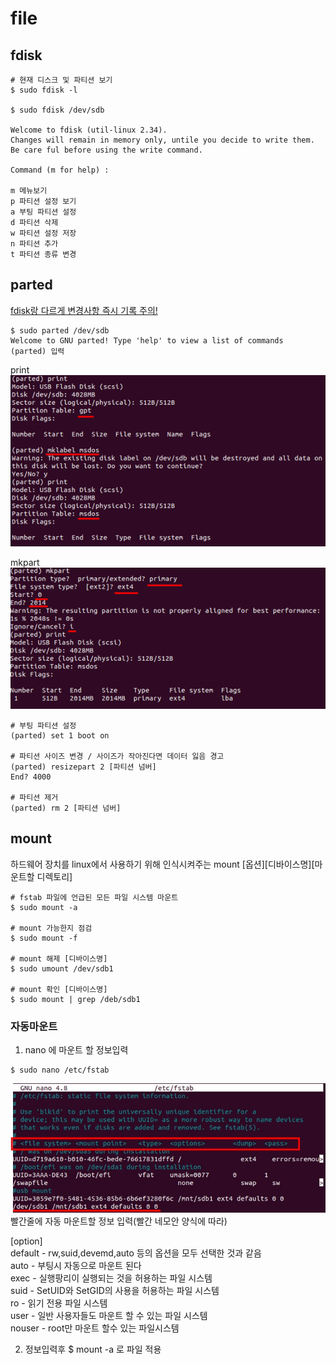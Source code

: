 
# file
    
## fdisk   
```
# 현재 디스크 및 파티션 보기
$ sudo fdisk -l

$ sudo fdisk /dev/sdb 

Welcome to fdisk (util-linux 2.34).
Changes will remain in memory only, untile you decide to write them.
Be care ful before using the write command.

Command (m for help) :

m 메뉴보기
p 파티션 설정 보기
a 부팅 파티션 설정
d 파티션 삭제
w 파티션 설정 저장
n 파티션 추가
t 파티션 종류 변경
```
    
## parted   
<u>fdisk랑 다르게 변경사항 즉시 기록 주의!</u>

```
$ sudo parted /dev/sdb
Welcome to GNU parted! Type 'help' to view a list of commands
(parted) 입력
```
print   
![parted](print.jpg)
    
mkpart    
![mkparted](mkpart.jpg)   
```
# 부팅 파티션 설정
(parted) set 1 boot on

# 파티션 사이즈 변경 / 사이즈가 작아진다면 데이터 잃음 경고
(parted) resizepart 2 [파티션 넘버]
End? 4000

# 파티션 제거
(parted) rm 2 [파티션 넘버]
```
   
## mount    
하드웨어 장치를 linux에서 사용하기 위해 인식시켜주는 
mount [옵션][디바이스명][마운트할 디렉토리]
```
# fstab 파일에 언급된 모든 파일 시스템 마운트
$ sudo mount -a 

# mount 가능한지 점검
$ sudo mount -f 

# mount 해제 [디바이스명]
$ sudo umount /dev/sdb1

# mount 확인 [디바이스명]
$ sudo mount | grep /deb/sdb1
```
### 자동마운트   

1. nano 에 마운트 할 정보입력
```
$ sudo nano /etc/fstab
```
![moutnano](mountnano.jpg)   
빨간줄에 자동 마운트할 정보 입력(빨간 네모안 양식에 따라)    
    
[option]                                                              
default - rw,suid,devemd,auto 등의 옵션을 모두 선택한 것과 같음   
auto - 부팅시 자동으로 마운트 된다                                    
exec - 실행팡리이 실행되는 것을 허용하는 파일 시스템   
suid - SetUID와 SetGID의 사용을 허용하는 파일 시스템   
ro - 읽기 전용 파일 시스템   
user - 일반 사용자들도 마운트 할 수 있는 파일 시스템    
nouser - root만 마운트 할수 있는 파일시스템   
    
      
2. 정보입력후 $ mount -a 로 파일 적용
